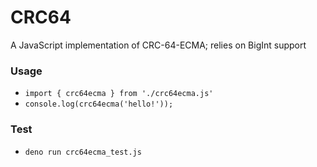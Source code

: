 # CRC64
A JavaScript implementation of CRC-64-ECMA; relies on BigInt support

### Usage
- `import { crc64ecma } from './crc64ecma.js'`
- `console.log(crc64ecma('hello!'));`

### Test
- `deno run crc64ecma_test.js`
